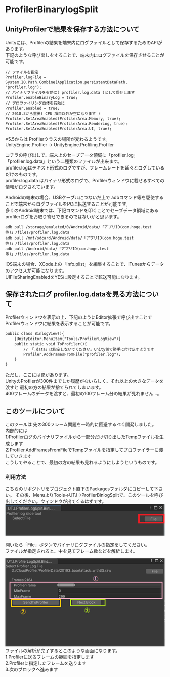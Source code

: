 # ProfilerBinarylogSplit 
## UnityProfilerで結果を保存する方法について

Unityには、Profilerの結果を端末内にログファイルとして保存するためのAPIがあります。  
下記のような呼び出しをすることで、端末内にログファイルを保存させることが可能です。

    // ファイルを指定
    Profiler.logFile = System.IO.Path.Combine(Application.persistentDataPath, "profiler.log");
    // バイナリファイルを有効に( profiler.log.data )として保存します
    Profiler.enableBinaryLog = true;
    // プロファイリング自体を有効に
    Profiler.enabled = true;
    // 2018.3から重要( CPU 項目以外が空になります )
    Profiler.SetAreaEnabled(ProfilerArea.Memory, true);
    Profiler.SetAreaEnabled(ProfilerArea.Rendering, true);
    Profiler.SetAreaEnabled(ProfilerArea.UI, true);

    
※5.5からは Profilerクラスの場所が変わるようです。  
UnityEngine.Profiler -> UnityEngine.Profiling.Profiler

コチラの呼び出しで、端末上のセーブデータ領域に「profiler.log」「profiler.log.data」という二種類のファイルが出来ます。  
profiler.logはテキスト形式のログですが、フレームレートを延々とログしているだけのものです。  
profiler.log.data はバイナリ形式のログで、Profilerウィンドウに載せるすべての情報がログされています。  


Androidの端末の場合、USBケーブルにつないだ上で adbコマンド等を駆使することで端末からログファイルをPCに転送することが可能です。  
多くのAndroid端末では、下記コマンドを叩くことでセーブデータ領域にある profilerログをお取り寄せできるのではないかと思います。

    adb pull /storage/emulated/0/Android/data/「アプリID(com.hoge.test等)」/files/profiler.log.data
    adb pull /mnt/sdcard/Android/data/「アプリID(com.hoge.test等)」/files/profiler.log.data  
    adb pull /Android/data/「アプリID(com.hoge.test等)」/files/profiler.log.data  

iOS端末の場合、XCode上の「info.plist」を編集することで、iTunesからデータのアクセスが可能になります。<br />
UIFileSharingEnabledをYESに設定することで転送可能になります。
## 保存されたログ profiler.log.dataを見る方法について
Profilerウィンドウを表示の上、下記のようにEditor拡張で呼び出すことでProfilerウィンドウに結果を表示することが可能です。

    public class BinlogView(){
        [UnityEditor.MenuItem("Tools/ProfilerLogView")]
        public static void ToProfiler(){
            // 「.data」は指定しないでください。Unity側で勝手に付け足すようです
            Profiler.AddFramesFromFile("profiler.log");  
        }
    }

ただし、ここには罠があります。  
UnityのProfilerが300件までしか履歴がないらしく、それ以上の大きなデータを渡すと 最初の方の結果が捨てられてしまいます。  
400フレームのデータを渡すと、最初の100フレーム分の結果が見れません…。

## このツールについて
このツールは 先の300フレーム問題を一時的に回避するべく開発しました。  
内部的には  
1)Profilerログのバイナリファイルから一部分だけ切り出したTempファイルを生成します  
2)Profiler.AddFramesFromFileでTempファイルを指定してプロファイラーに渡していきます  
こうしてやることで、最初の方の結果も見れるようにしようというものです。  

### 利用方法
こちらのリポジトリをプロジェクト直下のPackagesフォルダにコピーして下さい。 
その後、MenuよりTools->UTJ->ProfilerBinlogSplitで、このツールを呼び出してください。ウィンドウが出てくるはずです。  
![Alt text](/Documentation~/img/Before.png)

開いたら「File」ボタンでバイナリログファイルの指定をしてください。<br />
ファイルが指定されると、中を見てフレーム数などを解析します。<br />

![Alt text](/Documentation~/img/After.png)
<br />
ファイルの解析が完了するとこのような画面になります。<br />
1.Profilerに送るフレームの範囲を指定します<br />
2.Profilerに指定したフレームを送ります<br />
3.次のブロックへ進みます<br />
